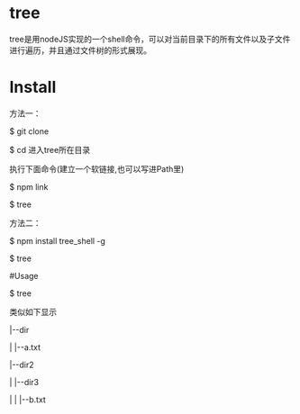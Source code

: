 # tree
tree是用nodeJS实现的一个shell命令，可以对当前目录下的所有文件以及子文件进行遍历，并且通过文件树的形式展现。

# Install

方法一：

$ git clone 

$ cd 进入tree所在目录

执行下面命令(建立一个软链接,也可以写进Path里)

$ npm link

$ tree

方法二：

$ npm install tree_shell -g

$ tree  

#Usage

$ tree 

类似如下显示

|--dir

|  |--a.txt

|--dir2

|  |--dir3

|  |  |--b.txt


